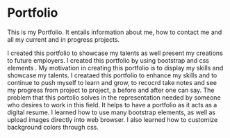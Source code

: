 # Portfolio

This is my Portfolio. It entails information about me, how to contact me and all my current and in progress projects.

I created this portfolio to showcase my talents as well present my creations to future employers. 
I created this portfolio by using bootstrap and css elements .
My motivation in creating this portfolio is to display my skills and showcase my talents.
I creataed this portfolio to enhance my skills and to continue to push myself to learn and grow, to recocrd take notes and see my progress from project to project, a before and after one can say.
The problem that this portolio solves in the representation needed by someone who desires to work in this field. It helps to have a portfolio as it acts as a digital resume.
I learned how to use many bootstrap elements, as well as upload images directly into web browser. 
I also learned how to customize background colors through css. 
